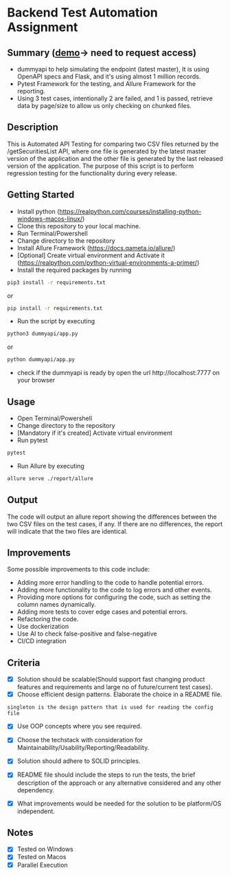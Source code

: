 # Backend Test Automation Assignment

## Summary ([demo](https://drive.google.com/file/d/1d6QjakGfLzJfPKPSk6XNKQ5cEX6zhAYh/view?usp=share_link)-> need to request access)

- dummyapi to help simulating the endpoint (latest master), It is using OpenAPI specs and Flask, and it's using almost 1 million records.
- Pytest Framework for the testing, and Allure Framework for the reporting.
- Using 3 test cases, intentionally 2 are failed, and 1 is passed, retrieve data by page/size to allow us only checking on chunked files.


## Description

This is Automated API Testing for comparing two CSV files returned by the /getSecuritiesList API, where one file is generated by the latest master version of the application and the other file is generated by the last released version of the application. The purpose of this script is to perform regression testing for the functionality during every release.

## Getting Started

- Install python (<https://realpython.com/courses/installing-python-windows-macos-linux/>)
- Clone this repository to your local machine.
- Run Terminal/Powershell
- Change directory to the repository
- Install Allure Framework (<https://docs.qameta.io/allure/>)
- [Optional] Create virtual environment and Activate it (<https://realpython.com/python-virtual-environments-a-primer/>)
- Install the required packages by running

```bash
pip3 install -r requirements.txt
```

or

```bash
pip install -r requirements.txt
```

- Run the script by executing

```bash
python3 dummyapi/app.py
```

or

```bash
python dummyapi/app.py
```

- check if the dummyapi is ready by open the url http://localhost:7777 on your browser

## Usage

- Open Terminal/Powershell
- Change directory to the repository
- [Mandatory if it's created] Activate virtual environment
- Run pytest

```bash
pytest
```

- Run Allure by executing

```bash
allure serve ./report/allure
```

## 

## Output

The code will output an allure report showing the differences between the two CSV files on the test cases, if any. If there are no differences, the report will indicate that the two files are identical.

## Improvements

Some possible improvements to this code include:

- Adding more error handling to the code to handle potential errors.
- Adding more functionality to the code to log errors and other events.
- Providing more options for configuring the code, such as setting the column names dynamically.
- Adding more tests to cover edge cases and potential errors.
- Refactoring the code.
- Use dockerization
- Use AI to check false-positive and false-negative
- CI/CD integration

## Criteria

- [x] Solution should be scalable(Should support fast changing product features and requirements and large no of future/current test cases).
- [x] Choose efficient design patterns. Elaborate the choice in a README file.

```text
singleton is the design pattern that is used for reading the config file
```

- [x] Use OOP concepts where you see required.
- [x] Choose the techstack with consideration for Maintainability/Usability/Reporting/Readability.

- [x] Solution should adhere to SOLID principles.
- [x] README file should include the steps to run the tests, the brief description of the approach or any alternative considered and any other dependency.
- [x] What improvements would be needed for the solution to be platform/OS independent.

## Notes

- [x] Tested on Windows
- [x] Tested on Macos
- [x] Parallel Execution
